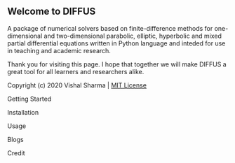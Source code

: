 ## Welcome to DIFFUS

A package of numerical solvers based on finite-difference methods for one-dimensional and two-dimensional parabolic, elliptic, hyperbolic and mixed partial differential equations written in Python language and inteded for use in teaching and academic research.

Thank you for visiting this page. I hope that together we will make DIFFUS a great tool for all learners and researchers alike.

Copyright (c) 2020 Vishal Sharma | [MIT License](DIFFUS/main/LICENSE.md)

Getting Started

Installation

Usage

Blogs

Credit




